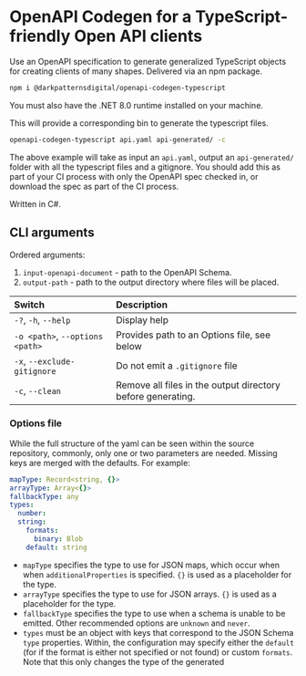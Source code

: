 # OpenAPI Codegen for a TypeScript-friendly Open API clients

Use an OpenAPI specification to generate generalized TypeScript objects for
creating clients of many shapes. Delivered via an npm package.

```sh
npm i @darkpatternsdigital/openapi-codegen-typescript
```

You must also have the .NET 8.0 runtime installed on your machine.

This will provide a corresponding bin to generate the typescript files.

```sh
openapi-codegen-typescript api.yaml api-generated/ -c
```

The above example will take as input an `api.yaml`, output an `api-generated/`
folder with all the typescript files and a gitignore. You should add this as
part of your CI process with only the OpenAPI spec checked in, or download the
spec as part of the CI process.

Written in C#.

## CLI arguments

Ordered arguments:

1. `input-openapi-document` - path to the OpenAPI Schema.
2. `output-path` - path to the output directory where files will be placed.

| Switch               | Description |
| :------------------- | :---------- |
| `-?`, `-h`, `--help` | Display help |
| `-o <path>`, `--options <path>` | Provides path to an Options file, see below |
| `-x`, `--exclude-gitignore` | Do not emit a `.gitignore` file |
| `-c`, `--clean` | Remove all files in the output directory before generating. |


### Options file

While the full structure of the yaml can be seen within the source repository,
commonly, only one or two parameters are needed. Missing keys are merged with
the defaults. For example:

```yaml
mapType: Record<string, {}>
arrayType: Array<{}>
fallbackType: any
types:
  number:
  string:
    formats:
      binary: Blob
    default: string
```

- `mapType` specifies the type to use for JSON maps, which occur when when
  `additionalProperties` is specified. `{}` is used as a placeholder for the
  type.
- `arrayType` specifies the type to use for JSON arrays. `{}` is used as a
  placeholder for the type.
- `fallbackType` specifies the type to use when a schema is unable to be emitted. Other recommended options are `unknown` and `never`.
- `types` must be an object with keys that correspond to the JSON Schema `type`
  properties. Within, the configuration may specify either the `default` (for if
  the format is either not specified or not found) or custom `formats`. Note that this only changes the type of the generated

